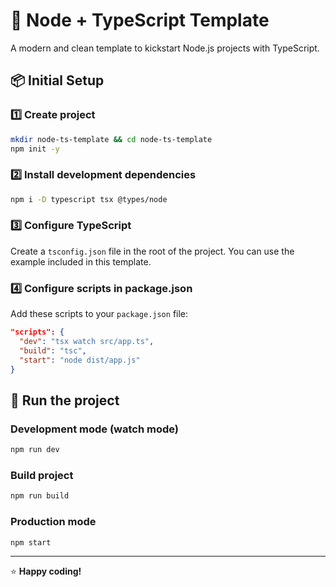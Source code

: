 # 🚀 Node + TypeScript Template

A modern and clean template to kickstart Node.js projects with TypeScript.

## 📦 Initial Setup

### 1️⃣ Create project

```bash
mkdir node-ts-template && cd node-ts-template
npm init -y
```

### 2️⃣ Install development dependencies

```bash
npm i -D typescript tsx @types/node
```

### 3️⃣ Configure TypeScript

Create a `tsconfig.json` file in the root of the project. You can use the example included in this template.

### 4️⃣ Configure scripts in package.json

Add these scripts to your `package.json` file:

```json
"scripts": {
  "dev": "tsx watch src/app.ts",
  "build": "tsc",
  "start": "node dist/app.js"
}
```

## 🏃 Run the project

### Development mode (watch mode)
```bash
npm run dev
```

### Build project
```bash
npm run build
```

### Production mode
```bash
npm start
```

---

⭐ **Happy coding!**
